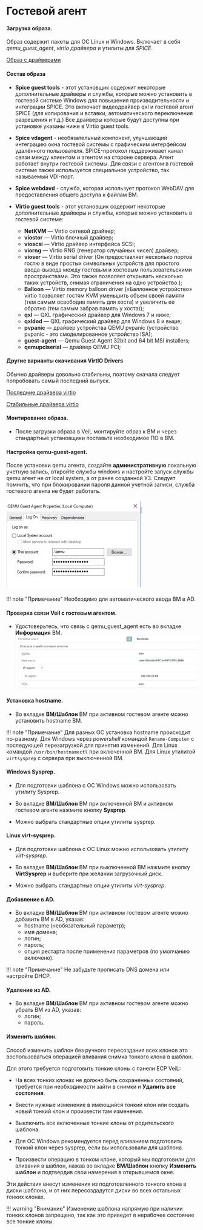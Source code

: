 # Гостевой агент

#### Загрузка образа.

Образ содержит пакеты для ОС Linux и Windows. Включает в себя *qemu_guest_agent*, *virtio драйвера* и 
утилиты для *SPICE*.

[Образ с драйверами](https://veil-update.mashtab.org/veil_agent/veil-guest-utils-latest.iso)

#### Состав образа

- **Spice guest tools** - этот установщик содержит некоторые дополнительные драйверы и службы, которые 
можно установить в гостевой системе Windows для повышения производительности и интеграции SPICE.
Это включает видеодрайвер qxl и гостевой агент SPICE (для копирования и вставки, автоматического переключения разрешения и т.д.)
Все драйверы которые будут доступны при установке указаны ниже в Virtio guest tools.

- **Spice vdagent** - необязательный компонент, улучшающий интеграцию окна гостевой системы с графическим интерфейсом удалённого пользователя. 
SPICE-протокол поддерживает канал связи между клиентом и агентом на стороне сервера. Агент работает внутри гостевой системы. 
Для связи с агентом в гостевой системе также используется специальное устройство, так называемый VDI-порт.

- **Spice webdavd** - служба, которая использует протокол WebDAV для предоставления общего доступа к файлам ВМ.

- **Virtio guest tools** - этот установщик содержит некоторые дополнительные драйверы и службы, которые можно установить в гостевой системе:

    - **NetKVM** — Virtio сетевой драйвер;    
    - **viostor** — Virtio блочный драйвер;           
    - **vioscsi** — Virtio драйвер интерфейса SCSI;     
    - **viorng** — Virtio RNG (генератор случайных чисел) драйвер;        
    - **vioser** — Virtio serial driver (Он предоставляет несколько портов гостю в виде 
        простых символьных устройств для простого ввода-вывода между гостевым и хостовым пользовательскими 
        пространствами. Это также позволяет открывать несколько таких устройств, 
        снимая ограничения на одно устройство.);
    - **Balloon** — Virtio memory balloon driver («Баллонное устройство» virtio позволяет 
        гостям KVM уменьшить объем своей памяти (тем самым освободив память для хоста) 
        и увеличить ее обратно (тем самым забрав память у хоста));   
    - **qxl** — QXL графический драйвер для Windows 7 и ниже;     
    - **qxldod** — QXL графический драйвер для Windows 8 и выше;    
    - **pvpanic** — драйвер устройства QEMU pvpanic (устройство pvpanic - это смоделированное устройство ISA);    
    - **guest-agent** — Qemu Guest Agent 32bit and 64 bit  MSI installers;    
    - **qemupciserial** —  драйвер QEMU PCI;
  
#### Другие варианты скачивания VirtIO Drivers

Обычно драйверы довольно стабильны, поэтому сначала следует попробовать самый последний выпуск.

[Последние драйвера virtio](https://fedorapeople.org/groups/virt/virtio-win/direct-downloads/latest-virtio/virtio-win.iso)

[Стабильные драйвера virtio](https://fedorapeople.org/groups/virt/virtio-win/direct-downloads/stable-virtio/virtio-win.iso)

#### Монтирование образа.

- После загрузки образа в VeiL монтируйте образ к ВМ и через стандартные установщики поставьте
необходимое ПО в ВМ.

#### Настройка qemu-guest-agent.

После установки qemu агента, создайте **административную** локальную учетную запись, 
откройте службы windows и настройте запуск службы qemu агент не от local system, 
а от ранее созданной УЗ. Следует помнить, что при блокировании пароля данной учетной записи,
служба гостевого агента не будет работать.

![image](../../_assets/common/qemu_service.png)

!!! note "Примечание"
    Необходимо для автоматического ввода ВМ в AD.

#### Проверка связи Veil c гостевым агентом.

- Удостоверьтесь, что связь с qemu_guest_agent есть во вкладке **Информация** ВМ.
![image](../../_assets/common/guest_agent.png)

#### Установка hostname.

- Во вкладке **ВМ/Шаблон** ВМ при активном гостевом агенте можно установить hostname ВМ. 

!!! note "Примечание"
    Для разных ОС установка hostname происходит по-разному.
    Для Windows через _powershell_ командой `Rename-Computer` с последующей перезагрузкой для принятия изменений.
    Для Linux командой `/usr/bin/hostnamectl` при включенной ВМ.
    Для Linux утилитой `virtsysprep` с сервера при выключенной ВМ.
    
#### Windows Sysprep.

- Для подготовки шаблона с ОС Windows можно использовать утилиту Sysprep.

- Во вкладке **ВМ/Шаблон** ВМ при включенной ВМ и активном гостевом агенте нажмите кнопку **Sysprep**. 

- Можно выбрать стандартные опции утилиты sysprep.

#### Linux virt-sysprep.

- Для подготовки шаблона с ОС Linux можно использовать утилиту *virt-sysprep*.

- Во вкладке **ВМ/Шаблон** ВМ при выключенной ВМ нажмите кнопку **VirtSysprep** и выберите при желании
  загрузочный диск. 

- Можно выбрать стандартные опции утилиты *virt-sysprep*.

#### Добавление в AD.

- Во вкладке **ВМ/Шаблон** ВМ при активном гостевом агенте можно добавить ВМ в AD,
указав:
    - hostname (необязательный параметр);
    - имя домена; 
    - логин;
    - пароль;
    - опция рестарта после применения параметров (по умолчанию включено).

!!! note "Примечание"
    Не забудьте прописать DNS домена или настройте DHCP.

#### Удаление из AD.

- Во вкладке **ВМ/Шаблон** ВМ при активном гостевом агенте можно убрать ВМ из AD, указав:
    - логин;
    - пароль.

#### Изменить шаблон.

Способ изменить шаблон без ручного пересоздания всех клонов
это воспользоваться операцией вливания снимка тонкого клона в шаблон.

Для этого требуется подготовить тонкие клоны с панели ECP VeiL:

- На всех тонких клонах не должно быть сохраненных состояний, требуется при необходимости зайти
 в снимки и **Удалить все состояния**.
 
- Внести нужные изменение в имеющийся тонкий клон или создать новый тонкий клон и произвести там изменения.

- Выключить все включенные тонкие клоны от родительского шаблона.

- Для ОС Windows рекомендуется перед вливанием подготовить тонкий клон через sysprep,
  если вы использовали для шаблона.
  
- Произвести операцию в тонком клоне, который мы подготовили для вливания в шаблон,
 нажав во вкладке **ВМ/Шаблон** кнопку **Изменить шаблон** и подтвердив свои намерения в открывшемся окне.

Эти действия внесут изменения из подготовленного тонкого клона в диски шаблона,
и от них пересоздадутся диски во всех остальных тонких клонах.

!!! warning "Внимание"
    Изменение шаблона напрямую при наличии тонких клонов запрещено, так как это приведет в нерабочее
    состояние все тонкие клоны. 